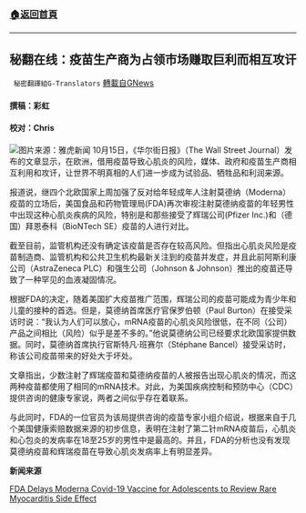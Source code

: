 ###  [:house:返回首頁](https://github.com/ourhimalayas/txt)
---


## 秘翻在线：疫苗生产商为占领市场赚取巨利而相互攻讦
` 秘密翻譯組G-Translators` [轉載自GNews](https://gnews.org/zh-hans/1612383/)

#### 撰稿：彩虹

#### 校对：Chris
![](https://assets.gnews.org/wp-content/uploads/2021/10/图片1-2-16.jpg)图片来源：雅虎新闻
10月15日，《华尔街日报》（The Wall Street Journal）发布的文章显示，在欧洲，借用疫苗导致心肌炎的风险，媒体、政府和疫苗生产商相互利用和攻讦，让世界不明真相的人们进一步成为试验品、牺牲品和利润来源。

报道说，继四个北欧国家上周加强了反对给年轻成年人注射莫德纳（Moderna）疫苗的立场后，美国食品和药物管理局(FDA)再次审视注射莫德纳疫苗的年轻男性中出现这种心肌炎疾病的风险，特别是和那些接受了辉瑞公司(Pfizer Inc.)和（德国）拜恩泰科（BioNTech SE）疫苗的人进行对比。

截至目前，监管机构还没有确定该疫苗是否存在较高风险。但指出心肌炎风险是疫苗制造商、监管机构和公共卫生机构最新关注到的疫苗并发症，并且此前阿斯利康公司（AstraZeneca PLC）和强生公司（Johnson & Johnson）推出的疫苗还导致了一种罕见的血液凝固情况。

根据FDA的决定，随着美国扩大疫苗推广范围，辉瑞公司的疫苗可能成为青少年和儿童的接种的首选。但是，莫德纳首席医疗官保罗伯顿（Paul Burton）在接受采访时说：“我认为人们可以放心，mRNA疫苗的心肌炎风险很低，在不同（公司）产品之间相比（风险）似乎是差不多的。”他说莫德纳公司已经要求北欧国家提供数据。同时，莫德纳首席执行官斯特凡·班赛尔（Stéphane Bancel）接受采访时，称该公司疫苗带来的好处大于坏处。

文章指出，少数注射了辉瑞疫苗和莫德纳疫苗的人被报告出现心肌炎的情况，而这两种疫苗都使用了相同的mRNA技术。对此，为美国疾病控制和预防中心（CDC）提供咨询的健康专家说，两者之间似乎存在着联系。

与此同时，FDA的一位官员为该局提供咨询的疫苗专家小组介绍说，根据来自于几个美国健康索赔数据来源的初步信息，表明在注射了第二针mRNA疫苗后，心肌炎和心包炎的发病率在18至25岁的男性中是最高的。并且，FDA的分析也没有发现莫德纳疫苗和辉瑞疫苗在导致心肌炎发病率上有明显差异。

**新闻来源**

[FDA Delays Moderna Covid-19 Vaccine for Adolescents to Review Rare Myocarditis Side Effect](https://www.wsj.com/articles/fda-delays-moderna-covid-19-vaccine-for-adolescents-to-review-rare-myocarditis-side-effect-11634315159)
